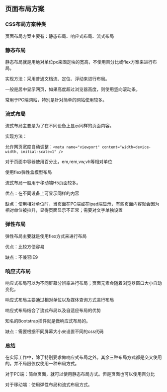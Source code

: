 ## 页面布局方案

### CSS布局方案种类

页面布局方案主要有：静态布局、响应式布局、流式布局

### 静态布局

静态布局就是用绝对单位px来固定块的宽高，不使用百分比或flex方案来进行布局。

实现方法：采用普通文档流、定位、浮动来进行布局。

一般是居中显示网页，如果高度超过浏览器高度，则使用竖向滚动条。

常用于PC端网站，特别是针对简单的网站使用较多。

### 流式布局

流式布局主要是为了在不同设备上显示同样的页面内容。

实现方法：

允许网页宽度自动调整：`<meta name="viewport" content="width=device-width, initial-scale=1" />`

对于页面中容器使用百分比，em,rem,vw,vh等相对单位

使用flex弹性盒模型布局

流式布局一般用于移动端H5页面较多。

优点：在不同设备上可显示同样的内容

缺点：使用相对单位时，当页面在PC端或在ipad端显示，有些页面内容就会因为相对单位被拉升，显得页面显示不正常；需要对文字单独设置

### 弹性布局

弹性布局主要就是使用flex方式来进行布局

优点：比较方便容易

缺点：不兼容IE9

### 响应式布局

响应式布局可以为不同屏幕分辨率进行布局；页面元素会随着浏览器窗口大小自动变化。

响应式布局主要通过相对单位以及媒体查询方式进行布局

响应式布局结合了流式布局以及自适应布局的优势

知名的Bootstrap插件就是做响应式布局的。

缺点：需要根据不同屏幕大小来设置不同的css代码

### 总结

在实际工作中，除了特别要求做响应式布局之外。其余三种布局方式都是交叉使用的。并不局限仅仅使用一种布局方式。

对于PC端：简单页面，就可以使用静态布局方式。但是页面也可以使用百分比

对于移动端：使用弹性布局和流式布局方式。


